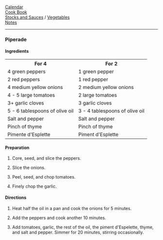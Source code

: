 [Calendar](https://github.com/vmsmith/EDT/blob/master/calendar.md)    
[Cook Book](https://github.com/vmsmith/CookBook/blob/master/README.md)       
[Stocks and Sauces](https://github.com/vmsmith/CookBook/blob/master/sauces.md) / 
[Vegetables](https://github.com/vmsmith/CookBook/blob/master/vegetables.md)    
[Notes](https://github.com/vmsmith/CookBook/blob/master/notes.md)    

-----    

### Piperade

#### Ingredients

<table>
<tr><th>For 4</th><th>For 2</th></tr>	
<tr><td>4 green peppers</td><td>1 green pepper</td></tr>	
<tr><td>2 red peppers</td><td>1 red pepper</td></tr>	
<tr><td>4 medium yellow onions</td><td>2 medium yellow onions</td></tr>
<tr><td>4 - 5 large tomatoes</td><td>2 large tomatoes</td></tr>
<tr><td>3+ garlic cloves</td><td>3 garlic cloves</td></tr>
<tr><td>5 - 6 tablespoons of olive oil</td><td>3 - 4 tablespoons of olive oil</td></tr>	
<tr><td>Salt and pepper</td><td>Salt and pepper</td></tr>	
<tr><td>Pinch of thyme</td><td>Pinch of thyme</td></tr>	
<tr><td>Pimente d'Esplette</td><td>Piment d'Esplette</td></tr>	
</table>


#### Preparation    

1. Core, seed, and slice the peppers. 

2. Slice the onions. 

3. Peel, seed, and chop tomatoes. 

4. Finely chop the garlic. 

#### Directions

1. Heat half the oil in a pan and cook the onions for 5 minutes. 

2. Add the peppers and cook another 10 minutes. 

3. Add tomatoes, garlic, the rest of the oil, the piment d'Espelette, thyme, and salt and pepper. Simmer for 20 minutes, stirring occasionally. 

